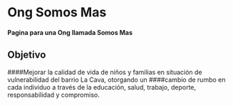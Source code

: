 # Ong Somos Mas
#### Pagina para una Ong llamada Somos Mas
## Objetivo
####Mejorar la calidad de vida de niños y familias en situación de vulnerabilidad del barrio La Cava, otorgando un 
####cambio de rumbo en cada individuo a través de la educación, salud, trabajo, deporte, responsabilidad y compromiso.


